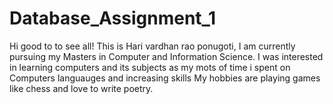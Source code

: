 # Database_Assignment_1

Hi good to to see all!
This is Hari vardhan rao ponugoti, I am currently pursuing my Masters in Computer and Information Science. I was interested in learning computers and its subjects as my mots of time i spent on Computers languauges and increasing skills
My hobbies are playing games like chess and love to write poetry.
